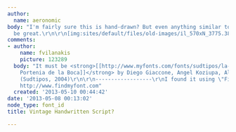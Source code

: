 ```yaml
---
author:
  name: aeronomic
body: "I'm fairly sure this is hand-drawn? But even anything similar to this would
  be great.\r\n\r\n[img:sites/default/files/old-images/il_570xN_3775.386396532_5ovv.jpg]"
comments:
- author:
    name: fvilanakis
    picture: 123289
  body: "It must be <strong>[[http://www.myfonts.com/fonts/sudtipos/la-portenia/|La
    Portenia de la Boca]]</strong> by Diego Giaccone, Angel Koziupa, Alejandro Paul
    (Sudtipos, 2004)\r\n\r\n------------------\r\nI found it using \"Find my Font\":
    http://www.findmyfont.com"
  created: '2013-05-10 00:44:42'
date: '2013-05-08 00:13:02'
node_type: font_id
title: Vintage Handwritten Script?

---
```

